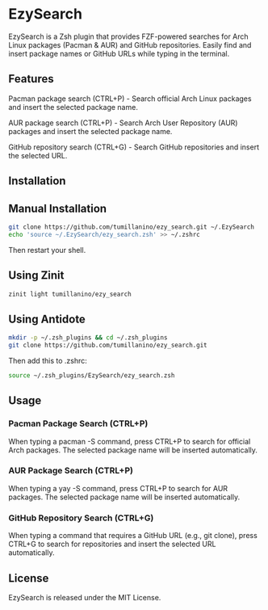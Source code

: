 # EzySearch

EzySearch is a Zsh plugin that provides FZF-powered searches for Arch Linux packages (Pacman & AUR) and GitHub repositories. Easily find and insert package names or GitHub URLs while typing in the terminal.

## Features

Pacman package search (CTRL+P) - Search official Arch Linux packages and insert the selected package name.

AUR package search (CTRL+P) - Search Arch User Repository (AUR) packages and insert the selected package name.

GitHub repository search (CTRL+G) - Search GitHub repositories and insert the selected URL.

## Installation

## Manual Installation

```bash
git clone https://github.com/tumillanino/ezy_search.git ~/.EzySearch
echo 'source ~/.EzySearch/ezy_search.zsh' >> ~/.zshrc
```
Then restart your shell.

## Using Zinit
```bash
zinit light tumillanino/ezy_search
```
## Using Antidote
```bash
mkdir -p ~/.zsh_plugins && cd ~/.zsh_plugins
git clone https://github.com/tumillanino/ezy_search.git
```
Then add this to .zshrc:
```bash
source ~/.zsh_plugins/EzySearch/ezy_search.zsh
``````
## Usage

### Pacman Package Search (CTRL+P)

When typing a pacman -S command, press CTRL+P to search for official Arch packages. The selected package name will be inserted automatically.

### AUR Package Search (CTRL+P)

When typing a yay -S command, press CTRL+P to search for AUR packages. The selected package name will be inserted automatically.

### GitHub Repository Search (CTRL+G)

When typing a command that requires a GitHub URL (e.g., git clone), press CTRL+G to search for repositories and insert the selected URL automatically.

## License

EzySearch is released under the MIT License.

